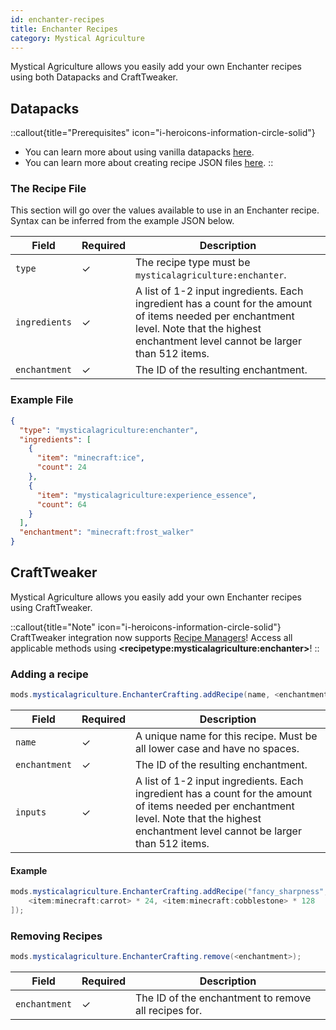 ```yaml
---
id: enchanter-recipes
title: Enchanter Recipes
category: Mystical Agriculture
---
```


Mystical Agriculture allows you easily add your own Enchanter recipes using both Datapacks and CraftTweaker.

## Datapacks

::callout{title="Prerequisites" icon="i-heroicons-information-circle-solid"}
- You can learn more about using vanilla datapacks <a href="https://minecraft.gamepedia.com/Data_pack" target="_blank">here</a>.
- You can learn more about creating recipe JSON files <a href="https://minecraft.gamepedia.com/Recipe" target="_blank">here</a>.
::

### The Recipe File

This section will go over the values available to use in an Enchanter recipe. Syntax can be inferred from the example JSON below.

| Field         | Required | Description                                                                                                                                                                                 |
|---------------|----------|---------------------------------------------------------------------------------------------------------------------------------------------------------------------------------------------|
| `type`        | ✓        | The recipe type must be `mysticalagriculture:enchanter`.                                                                                                                                    |
| `ingredients` | ✓        | A list of 1-2 input ingredients. Each ingredient has a count for the amount of items needed per enchantment level. Note that the highest enchantment level cannot be larger than 512 items. |
| `enchantment` | ✓        | The ID of the resulting enchantment.                                                                                                                                                        |

### Example File

```json
{
  "type": "mysticalagriculture:enchanter",
  "ingredients": [
    {
      "item": "minecraft:ice",
      "count": 24
    },
    {
      "item": "mysticalagriculture:experience_essence",
      "count": 64
    }
  ],
  "enchantment": "minecraft:frost_walker"
}
```

## CraftTweaker

Mystical Agriculture allows you easily add your own Enchanter recipes using CraftTweaker.

::callout{title="Note" icon="i-heroicons-information-circle-solid"}
CraftTweaker integration now supports <a href="https://docs.blamejared.com/1.20.1/en/tutorial/Recipes/RecipeManagers" target="_blank">Recipe Managers</a>! Access all applicable methods using **\<recipetype:mysticalagriculture:enchanter\>**!
::

### Adding a recipe

```java
mods.mysticalagriculture.EnchanterCrafting.addRecipe(name, <enchantment>, [<inputs>]);
```

| Field         | Required | Description                                                                                                                                                                                 |
|---------------|----------|---------------------------------------------------------------------------------------------------------------------------------------------------------------------------------------------|
| `name`        | ✓        | A unique name for this recipe. Must be all lower case and have no spaces.                                                                                                                   |
| `enchantment` | ✓        | The ID of the resulting enchantment.                                                                                                                                                        |
| `inputs`      | ✓        | A list of 1-2 input ingredients. Each ingredient has a count for the amount of items needed per enchantment level. Note that the highest enchantment level cannot be larger than 512 items. |

#### Example

```java
mods.mysticalagriculture.EnchanterCrafting.addRecipe("fancy_sharpness", "minecraft:protection", [
    <item:minecraft:carrot> * 24, <item:minecraft:cobblestone> * 128
]);
```

### Removing Recipes

```java
mods.mysticalagriculture.EnchanterCrafting.remove(<enchantment>);
```

| Field         | Required | Description                                          |
|---------------|----------|------------------------------------------------------|
| `enchantment` | ✓        | The ID of the enchantment to remove all recipes for. |
